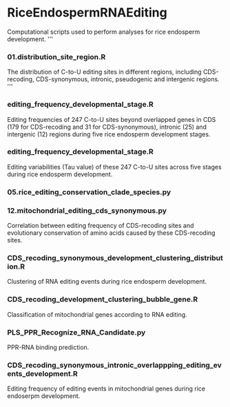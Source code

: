 # RiceEndospermRNAEditing
Computational scripts used to perform analyses for rice endosperm development.
'''
### 01.distribution_site_region.R
The distribution of C-to-U editing sites in different regions, including CDS-recoding, CDS-synonymous, intronic, pseudogenic and intergenic regions.
'''

### editing_frequency_developmental_stage.R
Editing frequencies of 247 C-to-U sites beyond overlapped genes in CDS (179 for CDS-recoding and 31 for CDS-synonymous), intronic (25) and intergenic (12) regions during five rice endosperm development stages.

### editing_frequency_developmental_stage.R
Editing variabilities (Tau value) of these 247 C-to-U sites across five stages during rice endosperm development.

### 05.rice_editing_conservation_clade_species.py
### 12.mitochondrial_editing_cds_synonymous.py
Correlation between editing frequency of CDS-recoding sites and evolutionary conservation of amino acids caused by these CDS-recoding sites.

### CDS_recoding_synonymous_development_clustering_distribution.R
Clustering of RNA editing events during rice endosperm development.

### CDS_recoding_development_clustering_bubble_gene.R
Classification of mitochondrial genes according to RNA editing.

### PLS_PPR_Recognize_RNA_Candidate.py
PPR-RNA binding prediction.

### CDS_recoding_synonymous_intronic_overlappping_editing_events_development.R
Editing frequency of editing events in mitochondrial genes during rice endoserpm development.
